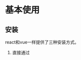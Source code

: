 # 基本使用

## 安装

react和vue一样提供了三种安装方式。

1. 直接通过<script>标签引入react包。
2. 通过npm安装。
3. 使用create-react-app工具来构建一个基础的react开发环境。

## JSX

react和vue一样，没有人为的将构建ui的html标签和用于逻辑处理的js相分离。而是将逻辑和标签放在一个称为“组件”的松耦合的单元中，以期能够实现组件复用、将整个项目模块化。

react采用JSX来创建项目的最小单位：元素，组件是由元素构成的。但React不强制使用JSX。

### 表达式

react的表达式写在大括号中的。

```jsx
const name = "张三"; 
const element = <hl>你好， {name}</h1>
// react将所有元素渲染到一个节点上。 
ReactDOM.render(element, document.getElementById('root'));
```

### 特定属性

1. 使用引号将属性值指定为字符串字面量。

```jsx
const element = <div tabIndex="0"></div>
```

使用大括号给属性值插入表达式。

```jsx
const tabIndex = 0; const element = <div tabIndex={tabIndex} ></div>
```

### 本质

babel会把JSX转化为一个React.createElement()函数调用。该函数的参数组成的对象称为“元素”，对象详细内容后面在说。

```
const element = <h1 tabIndex="0">hello</h1> 
// 转化为 
const element = React.createElement( 'h1', {tabIndex: 0}, 'hello' );
```



## 组件

### 组件的定义

React的组件分为两种：函数组件和class组件。

函数组件。函数组件是一个Javascript函数，它接受一个props对象作为参数。并返回一个react元素。这里的props对象包含了组件上定义的属性。

```jsx
// 定义了一个头像组件。组件名称开头字母必须大写，以区分html标签 
function Head(props) {    
    return (<div>             
        <img src="props.user.headUrl"></img>             
        <span>{props.user.userName}</span>            
        <div>); 
}  
```

class组件。react还可以使用ES6的class定义组件,必须继承React.Component类。

```jsx
class head extends React.Component {  
    render() {    
        return <h1>hello, {props.user.userName}</h1>
    } 
}
```

React 元素是[不可变对象](https://en.wikipedia.org/wiki/Immutable_object)。一旦被创建，你就无法更改它的子元素或者属性。一个元素就像电影的单帧：它代表了某个特定时刻的 UI。

注意： 组件名称必须以大写字母开头。

React 会将以小写字母开头的组件视为原生 DOM 标签。例如，

`<div/> `代表 HTML 的 div 标签，而`<Welcome/>` 则代表一个组件，并且需在作用域内使用 Welcome。